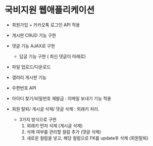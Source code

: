 # 국비지원 웹애플리케이션 

- 회원가입 + 카카오톡 로그인 API 적용
- 게시판 CRUD 기능 구현 
- 댓글 기능 AJAX로 구현 
  - 답글 기능 구현 ( 최신 댓글이 아래로)
- 파일 업로드/다운로드 
- 갤러리 게시판 기능 
- 우편번호 API 
- 아이디 찾기/비밀번호 재발급 : 이메일 보내기 기능 적용

- 회원 탈퇴/ 게시글 삭제/ 댓글 삭제 : 외래키 처리. 
  - 3가지 방식으로 구현 
    1) 외래키 먼저 삭제 (게시글 삭제)
    2) 삭제 여부를 관리할 컬럼 추가 (댓글 삭제)
    3) 새로운 컬럼을 넣고, 해당 컬럼으로 FK를 update후 삭제 (회원탈퇴)
